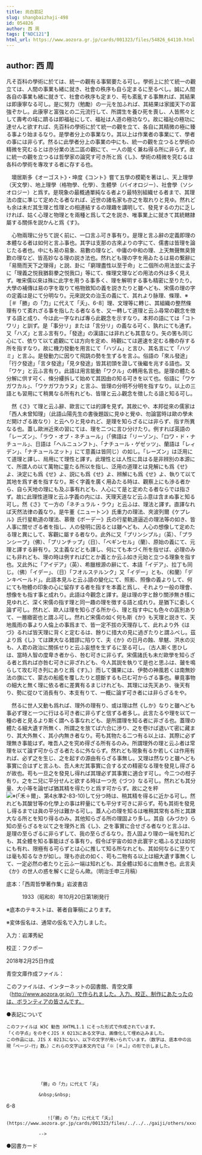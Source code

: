 ```yaml
---
title: 尚白箚記
slug: shangbaizhaji-498
id: 054826
author: 西 周
tags: ["NDC121"]
html_url: https://www.aozora.gr.jp/cards/001323/files/54826_64110.html
---
```


## author: 西 周

凡そ百科の學術に於ては、統一の觀有る事緊要たる可し。學術上に於て統一の觀立ては、人間の事業も緒に就き、社會の秩序も自ら定まるに至るべし。誠に人間各自の事業も緒に就きて、社會の秩序も定まり、苟も紊亂する事無れば、其結果は即康寧なる可し。是に努力（勉勵）の一元を加ふれば、其結果は家國天下の富強ぞかし。此康寧と富強との二元流行して、所謂生を養ひ死を喪し、人皆熈々として壽考の域に躋るは即福祉にして、福祉は人道の極功なり。故に福祉の極功に達せんと欲すれば、先百科の學術に於て統一の觀を立て、各自に其精微の極に臻る事より始まるなり。是學者分上の事業なり。其以上は作業者の事業にて、學者の事には非らず。然るに此學者分上の事業の中にも、統一の觀を立つると學術の精微を究むるとは亦分業の法二區の觀にて、一人の能く兼ね得る所に非らず。故に統一の觀を立つるは哲學家の論究す可き所と爲《し》、學術の精微を究むるは各科の學術を專攻する者に存する也。

　墺居斯多《オーゴスト》・坤度《コント》嘗て五學の模範を著はし、天上理學（天文學）、地上理學（格物學、化學）、生體學（バイオロジー）、社會學（ソシオロジー）と爲す。是現象の最概通單純なる者より最特別組織せる者まで、其理法の度に準じて定めたる者なれば、近世の諸名家も亦之を取れりと見ゆ。然れども余は未だ其生理と性理との相連結するの理趣を講明して、發見するの力に乏しければ、姑く心理と物理とを兩種と爲して之を説き、唯事業上に就きて其統轄隷屬する關係を説かんと爲《す》。

　心物兩理に分ちて説く前に、一口言ふ可き事有り。是理と言ふ辭の定義即理の本體なる者は如何と言ふ事也。其字は支那の古來よりの字にて、儒書は皆理を論じたる者也。中にも易の易象、易數の理など、中庸の中和の理、上天無聲無臭贊歎の理など、皆高妙なる理の説き法也。然れども理の字を用ゐたるは易の繋辭に「易簡而天下之理得」と説、卦に「窮理盡性以至于命」と二個所の用法並に孟子に「理義之悦我猶芻豢之悦我口」等にて、條理文理などの用法の外は多く見えず。唯宋儒以來は殊に此字を用うる事多く、理を解明する事も精密に至りたり。大學の補傳は易の字を取りて格物致知の義を説きたりと雖へども、宋儒の理の字の定義は是にて分明なり。元來説文の治玉の義にて、其れより脉理、條理、※［＃「勝」の「力」に代えて「夭」、6-8］理、文理等に轉じ、其組織の整然條理有りて紊れざる事を指したる者なるを、又一轉して道理と云ふ尋常の觀念を徴する語と成り、今は此一字なれば專ら此觀念を示すなり。本邦の語にては「コトワリ」と訓ず。是「事分リ」または「言分リ」の義なる可く、孰れにても通ず。又「ハズ」と言ふ言有り。「發途」の漢語には非れども其意なり。矢の筈も同じ心にて、依りて以て處觀にては方向を定め、時觀にては遲速を定むる機の存する所を指すなり。故に機力發動を用言にて「ハヅム」と言ひ、其名言にて「ハヅミ」と言ふ。是發動力に因りて飛跳の勢を生ずるを言ふ。俗語の「來ル發途」「行ク發途」「言タ發途」「見タ發途」皆其初頭を證して後繼を兆する語也。又「ワケ」と云ふ言有り。此語は用言能動「ワクル」の轉用名言也。是理の體たる分解に供す可く、條分縷拆して始めて其因由の知る可きを以て也。俗語に「ワケガワカル」、「ワケガワカラヌ」と言ふ、皆理の分明不分明を指すなり。以上の三語とも習用にて稍異なる所有れども、皆理と云ふ觀念を徴したる語と知る可し。

　然《さ》て理と云ふ辭、歐言にては的譯を見ず。其故にや、本邦從來の儒家は「西人未曾知理」（此語山陽先生の書後題跋に見ゆと覺ゆ、勿論當時は歐の學未だ開けざる故なり）と云へりと見ゆれど、是理を知らざるには非らず、指す所異なる也。蓋し歐洲近來の習にては、理を二つに言ひ分けたり。例すれば英語の「レーズン」、「ラウ・オブ・ネチュール」（「佛語は「リーゾン」、「ロワ・ド・ナチュール」、日語は「ヘルニュンフト」、「ナチュール・ゲゼッツ」、蘭語は「レィデン」、「ナチュールヱット」にて意義は皆同じ）の如し。「レーズン」は泛用にて道理と譯し、局用にて理性と譯す。此理性とは人性に具はる是非辨別の本源にて、所謂人の以て萬物に靈たる所以を指し、泛用の道理とは見解にも爲《せ》よ、決定にも爲《せ》よ、説にも爲《せ》よ、辨解にも爲《せ》よ、執りて以て其地を爲す者を指すなり。斯く字義を廣く用ゐたる時は、觀察上にも渉る者から、自ら天地の理にも及ぶ事有れども、人心にて是と定めたる者ならでは指さず。故に此理性道理と云ふ字義の内には、天理天道など云ふ意は含まぬ事と知る可し。然《さ》て一方の「ネチュラル・ラウ」と云ふは、理法と譯す。直譯なれば天然法律の義なり。是牛董《ニュートン》氏重力の理法、夾波列爾《ケプレル》氏行星軌道の理法、慕徹《ボーデー》氏の行星軌道逼近の理法等の如き、皆人事に關せざる者を指し、人の發明に因るとは雖へども、人心の想像して定めたる理と異にして、客觀に屬する者なり。此外に又「プリンシプル」（英）、「プランシープ」（佛）、「プリンチップ」（日）、「ベギンセル」（蘭）、原始の義にて、元理と譯する辭有り。又主義などとも譯し、何にても本づく所を指せば、必理のみにも非れども、理の時は例すれば仁とか義とか云ふ如き元始と立つる理象を指す也。又此外に「アイデア」（英）、希臘根源の辭にて、本語「イデア」、拉丁も同じ。（佛）「イデー」、（日）「フオルステルンク」又「イデー」とも、（和蘭）「デンキベールド」。此語本見ルと云ふ語の變化にて、照影、照像の義よりして、何にても物體の印象の心に留存する者を指すを本義と爲し、それより一般の理會、想像をも指す事と成れり。此語は今觀念と譯す。是は理の字と餘り關渉無き樣に見ゆれど、深く宋儒の指す理と同一趣の理を徴する語と成れり。是猶下に委しく論ず可し。然れど、歐人は理を知らざる所から、理と指す中にも色々の區別ありて、一層緻密也と謂ふ可し。然れど宋儒の如く何も斯《か》も天理と説きて、天地風雨の事より人倫上の事爲まで、皆一定不拔の天理存して、此れより外《はづ》るれば皆天理に背くと定むるは、餘りに措大の見に過ぎたりと謂ふべし。茲より爲《し》ては踈大なる錯謬に陷りて、夫《か》の日月の蝕、旱魃、洪水の災も、人君の政治に關係せりと云ふ妄想を生ずるに至る可し。（古人斯く思ひしは、當時人智の度卑き者から、咎む可きに非らず。宋儒諸氏も未だ歐學を知らざる者と爲れば亦咎む可きに非ざれども、今人其説を執りて是也と思ふは、皷を鳴らして攻む可き列にありと爲《す》。）而して彌果には、伊勢の神風若くは南無妙法の旗にて、蒙古の船艦を覆したりと臆斷するも已む可からざる事也。畢竟事物の細大と無く理に依る者に差異有るまじけれども、其理には先天あり、後天有り、勢に從ひて消長有り、本支有りて、一概に論ず可き者には非らざるをや。

　然るに世人又動も爲れば、理外の理有り、或は理は然《しか》なりと雖へども事必ず理と一つに行はる可き者に非らずと信ずる者多し。此言たるや理を以て一種の者と見るより斯く謂へる事なれども、是所謂理を知る者に非ざる也。蓋理の體たる細大遺す所無く、所謂之を放てば六合に渉り、之を卷けば退いて密に藏まり、其大外無く、其小内無き者なり。苟も其物たる二つ有る以上は、其際に必ず理無き事能はず。唯吾人之を究め得ざる所有るのみ。所謂理外の理と云ふ者は常理を以て論ず可からざる者たるに外ならず。然れども現象有るか若しくは作用有れば、必ず之を生じ、之を起すの源由有らざる事無し。又理は然なりと雖へども事實に合はずと言ふも、吾人未だ其事實に合する丈の精密なる理を發見し得ざるが故也。苟も一旦之を發見し得れば其理必ず其事實に適合す可し。今二つの柑子有り。之を二兒に平分せんと欲する時は一つ充《づつ》なる可し。然れども其分量、大小等を論ぜば猶其精を得たりと爲す可からず。故に之を秤![※(「禾＋爾」、第4水準2-83-10)](https://www.aozora.gr.jp/cards/001323/files/../../../gaiji/2-83/2-83-10.png)して分つ時は、稍其精を得るに近かる可し。然れども其酸甘等の化學上の事は秤量にても平分す可きに非らず。苟も其術を發見し得るまでは眞の平分は難かる可し。蓋人心の理を知るは唯稍其常有る所と其踈大なる所とを知り得るのみ。其他知らざる所の理固より多し。其自《みづか》ら知の至らざるを以て之を理外と爲《し》、之を事實に合せざる者なりと言ふは、是理の至らざるに非らずして、我の至らざるなり。吾人固より理の一端を知れども、其全體を知る事能はざる事有り。假令ば宇宙の如き此寰宇と唱ふる丈は如何にも有れ、限極有る可らずとは心に推して知る所なれども、其如何なるに至りては毫も知るなきが如し。理も亦此の如く、苟も二物有る以上は細大遺す事無くして、一定必然の者たりと云ふ一端は知れども、其全體は知るに由無き也。此言夫《か》の世人の惑を解くに足らん歟。（明治壬申三月稿）













底本：「西周哲學著作集」岩波書店

　　　1933（昭和8）年10月20日第1刷発行

※底本のテキストは、著者自筆稿によります。

※変体仮名は、通常の仮名で入力しました。

入力：岩澤秀紀

校正：フクポー

2018年2月25日作成

青空文庫作成ファイル：

このファイルは、インターネットの図書館、青空文庫（http://www.aozora.gr.jp/）で作られました。入力、校正、制作にあたったのは、ボランティアの皆さんです。











●表記について


	このファイルは W3C 勧告 XHTML1.1 にそった形式で作成されています。
	「くの字点」をのぞくJIS X 0213にある文字は、画像化して埋め込みました。
	この作品には、JIS X 0213にない、以下の文字が用いられています。（数字は、底本中の出現「ページ-行」数。）これらの文字は本文内では「※［＃…］」の形で示しました。



		
			
				
				「勝」の「力」に代えて「夭」
				
				&nbsp;&nbsp;
				
6-8				
				
				　　![「勝」の「力」に代えて「夭」](https://www.aozora.gr.jp/cards/001323/files/../../../gaiji/others/xxxx.png)
				
				-->
			
		






●図書カード